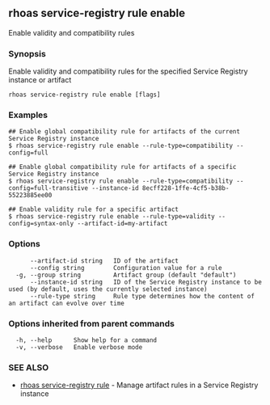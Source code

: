 ## rhoas service-registry rule enable

Enable validity and compatibility rules

### Synopsis

Enable validity and compatibility rules for the specified Service Registry instance or artifact

```
rhoas service-registry rule enable [flags]
```

### Examples

```
## Enable global compatibility rule for artifacts of the current Service Registry instance
$ rhoas service-registry rule enable --rule-type=compatibility --config=full

## Enable global compatibility rule for artifacts of a specific Service Registry instance
$ rhoas service-registry rule enable --rule-type=compatibility --config=full-transitive --instance-id 8ecff228-1ffe-4cf5-b38b-55223885ee00

## Enable validity rule for a specific artifact
$ rhoas service-registry rule enable --rule-type=validity --config=syntax-only --artifact-id=my-artifact

```

### Options

```
      --artifact-id string   ID of the artifact
      --config string        Configuration value for a rule
  -g, --group string         Artifact group (default "default")
      --instance-id string   ID of the Service Registry instance to be used (by default, uses the currently selected instance)
      --rule-type string     Rule type determines how the content of an artifact can evolve over time
```

### Options inherited from parent commands

```
  -h, --help      Show help for a command
  -v, --verbose   Enable verbose mode
```

### SEE ALSO

* [rhoas service-registry rule](rhoas_service-registry_rule.md)	 - Manage artifact rules in a Service Registry instance

